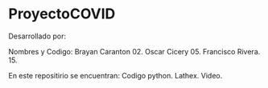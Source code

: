 # ProyectoCOVID
Desarrollado por:

Nombres y Codigo:
Brayan Caranton         02.
Oscar Cicery            05.
Francisco Rivera.       15.

En este repositirio se encuentran:
Codigo python.
Lathex.
Video.
